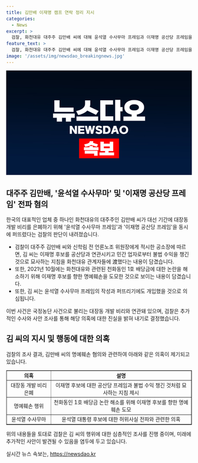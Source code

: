```yaml
---
title: 김만배 이재명 캠프 연락 정리 지시
categories:
  - News
excerpt: >
  검찰, 화천대유 대주주 김만배 씨에 대해 윤석열 수사무마 프레임과 이재명 공산당 프레임을 동시에 전파한 혐의로 공소장 발부. 김 씨는 이재명을 공산당과 연관시키고, 수익 빼앗는 등 허위사실을 유포한 것으로 전해졌으며, 또한 녹취를 통해 이재명을 가리키는 발언을 조작하도록 지시한 것으로 알려졌다. 또한 윤석열 대통령 후보를 위한 수사 무마 행위도 의심 중이나, 상세한 공모관계는 기재되지 않았다.
feature_text: >
  검찰, 화천대유 대주주 김만배 씨에 대해 윤석열 수사무마 프레임과 이재명 공산당 프레임을 동시에 전파한 혐의로 공소장 발부. 김 씨는 이재명을 공산당과 연관시키고, 수익 빼앗는 등 허위사실을 유포한 것으로 전해졌으며, 또한 녹취를 통해 이재명을 가리키는 발언을 조작하도록 지시한 것으로 알려졌다. 또한 윤석열 대통령 후보를 위한 수사 무마 행위도 의심 중이나, 상세한 공모관계는 기재되지 않았다.
image: '/assets/img/newsdao_breakingnews.jpg'
---
```


<p><img src="/assets/img/newsdao_breakingnews.jpg" alt="ranknews 속보" /></p>

<h2 data-ke-size="size26">대주주 김만배, '윤석열 수사무마' 및 '이재명 공산당 프레임' 전파 혐의</h2>

<p>한국의 대표적인 업체 중 하나인 화천대유의 대주주인 김만배 씨가 대선 기간에 대장동 개발 비리를 은폐하기 위해 '윤석열 수사무마 프레임'과 '이재명 공산당 프레임'을 동시에 퍼뜨렸다는 검찰의 판단이 내려졌습니다.</p>

<ul>
  <li>검찰이 대주주 김만배 씨와 신학림 전 언론노조 위원장에게 적시한 공소장에 따르면, 김 씨는 이재명 후보를 공산당과 연관시키고 민간 업자로부터 불법 수익을 챙긴 것으로 묘사하는 지침을 화천대유 관계자들에 渡했다는 내용이 담겼습니다.</li>
  <li>또한, 2021년 10월에는 화천대유와 관련된 천화동인 1호 배당금에 대한 논란을 해소하기 위해 이재명 후보를 향한 명예훼손을 도모한 것으로 보이는 내용이 담겼습니다.</li>
  <li>또한, 김 씨는 윤석열 수사무마 프레임의 작성과 퍼뜨리기에도 개입했을 것으로 의심됩니다.</li>
</ul>

<p data-ke-size="size16">이번 사건은 국정농단 사건으로 불리는 대장동 개발 비리와 연관돼 있으며, 검찰은 추가적인 수사와 사안 조사를 통해 해당 의혹에 대한 진실을 밝혀 내기로 결정했습니다.</p>

<h2 data-ke-size="size26">김 씨의 지시 및 행동에 대한 의혹</h2>

<p>검찰의 조사 결과, 김만배 씨의 명예훼손 혐의와 관련하여 아래와 같은 의혹이 제기되고 있습니다.</p>

<table border="1" cellspacing="0" cellpadding="0">
  <tbody>
    <tr>
      <td style="text-align: center; height: 17px;"><b>의혹</b></td>
      <td style="text-align: center; height: 17px;"><b>설명</b></td>
    </tr>
    <tr>
      <td style="text-align: center; height: 17px;">대장동 개발 비리 은폐</td>
      <td style="text-align: center; height: 17px;">이재명 후보에 대한 공산당 프레임과 불법 수익 챙긴 것처럼 묘사하는 지침 제시</td>
    </tr>
    <tr>
      <td style="text-align: center; height: 17px;">명예훼손 행위</td>
      <td style="text-align: center; height: 17px;">천화동인 1호 배당금 논란 해소를 위해 이재명 후보를 향한 명예훼손 도모</td>
    </tr>
    <tr>
      <td style="text-align: center; height: 17px;">윤석열 수사무마</td>
      <td style="text-align: center; height: 17px;">윤석열 대통령 후보에 대한 허위사실 전파와 관련한 의혹</td>
    </tr>
  </tbody>
</table>

<p data-ke-size="size16">위의 내용들을 토대로 검찰은 김 씨의 행위에 대한 심층적인 조사를 진행 중이며, 미래에 추가적인 사안이 발견될 수 있음을 염두에 두고 있습니다.</p>
실시간 뉴스 속보는, <a href="https://newsdao.kr" rel="dofollow">https://newsdao.kr</a>


